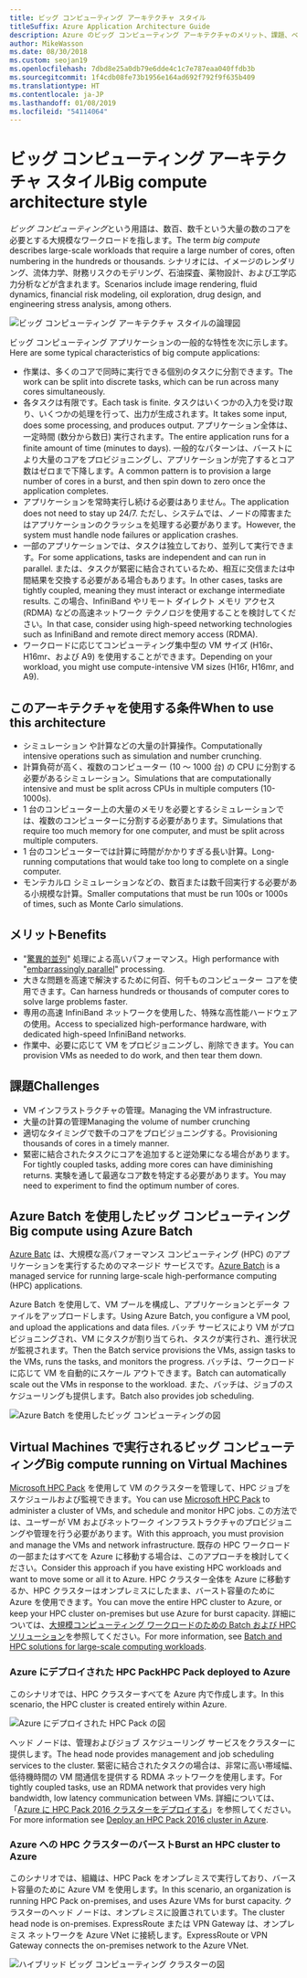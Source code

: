 ```yaml
---
title: ビッグ コンピューティング アーキテクチャ スタイル
titleSuffix: Azure Application Architecture Guide
description: Azure のビッグ コンピューティング アーキテクチャのメリット、課題、ベスト プラクティスを説明します。
author: MikeWasson
ms.date: 08/30/2018
ms.custom: seojan19
ms.openlocfilehash: 7dbd8e25a0db79e6dde4c1c7e787eaa040ffdb3b
ms.sourcegitcommit: 1f4cdb08fe73b1956e164ad692f792f9f635b409
ms.translationtype: HT
ms.contentlocale: ja-JP
ms.lasthandoff: 01/08/2019
ms.locfileid: "54114064"
---
```

# <a name="big-compute-architecture-style"></a><span data-ttu-id="a160a-103">ビッグ コンピューティング アーキテクチャ スタイル</span><span class="sxs-lookup"><span data-stu-id="a160a-103">Big compute architecture style</span></span>

<span data-ttu-id="a160a-104">*ビッグ コンピューティング*という用語は、数百、数千という大量の数のコアを必要とする大規模なワークロードを指します。</span><span class="sxs-lookup"><span data-stu-id="a160a-104">The term *big compute* describes large-scale workloads that require a large number of cores, often numbering in the hundreds or thousands.</span></span> <span data-ttu-id="a160a-105">シナリオには、イメージのレンダリング、流体力学、財務リスクのモデリング、石油探査、薬物設計、および工学応力分析などが含まれます。</span><span class="sxs-lookup"><span data-stu-id="a160a-105">Scenarios include image rendering, fluid dynamics, financial risk modeling, oil exploration, drug design, and engineering stress analysis, among others.</span></span>

![ビッグ コンピューティング アーキテクチャ スタイルの論理図](./images/big-compute-logical.png)

<span data-ttu-id="a160a-107">ビッグ コンピューティング アプリケーションの一般的な特性を次に示します。</span><span class="sxs-lookup"><span data-stu-id="a160a-107">Here are some typical characteristics of big compute applications:</span></span>

- <span data-ttu-id="a160a-108">作業は、多くのコアで同時に実行できる個別のタスクに分割できます。</span><span class="sxs-lookup"><span data-stu-id="a160a-108">The work can be split into discrete tasks, which can be run across many cores simultaneously.</span></span>
- <span data-ttu-id="a160a-109">各タスクは有限です。</span><span class="sxs-lookup"><span data-stu-id="a160a-109">Each task is finite.</span></span> <span data-ttu-id="a160a-110">タスクはいくつかの入力を受け取り、いくつかの処理を行って、出力が生成されます。</span><span class="sxs-lookup"><span data-stu-id="a160a-110">It takes some input, does some processing, and produces output.</span></span> <span data-ttu-id="a160a-111">アプリケーション全体は、一定時間 (数分から数日) 実行されます。</span><span class="sxs-lookup"><span data-stu-id="a160a-111">The entire application runs for a finite amount of time (minutes to days).</span></span> <span data-ttu-id="a160a-112">一般的なパターンは、バーストにより大量のコアをプロビジョニングし、アプリケーションが完了するとコア数はゼロまで下降します。</span><span class="sxs-lookup"><span data-stu-id="a160a-112">A common pattern is to provision a large number of cores in a burst, and then spin down to zero once the application completes.</span></span>
- <span data-ttu-id="a160a-113">アプリケーションを常時実行し続ける必要はありません。</span><span class="sxs-lookup"><span data-stu-id="a160a-113">The application does not need to stay up 24/7.</span></span> <span data-ttu-id="a160a-114">ただし、システムでは、ノードの障害またはアプリケーションのクラッシュを処理する必要があります。</span><span class="sxs-lookup"><span data-stu-id="a160a-114">However, the system must handle node failures or application crashes.</span></span>
- <span data-ttu-id="a160a-115">一部のアプリケーションでは、タスクは独立しており、並列して実行できます。</span><span class="sxs-lookup"><span data-stu-id="a160a-115">For some applications, tasks are independent and can run in parallel.</span></span> <span data-ttu-id="a160a-116">または、タスクが緊密に結合されているため、相互に交信または中間結果を交換する必要がある場合もあります。</span><span class="sxs-lookup"><span data-stu-id="a160a-116">In other cases, tasks are tightly coupled, meaning they must interact or exchange intermediate results.</span></span> <span data-ttu-id="a160a-117">この場合、InfiniBand やリモート ダイレクト メモリ アクセス (RDMA) などの高速ネットワーク テクノロジを使用することを検討してください。</span><span class="sxs-lookup"><span data-stu-id="a160a-117">In that case, consider using high-speed networking technologies such as InfiniBand and remote direct memory access (RDMA).</span></span>
- <span data-ttu-id="a160a-118">ワークロードに応じてコンピューティング集中型の VM サイズ (H16r、H16mr、および A9) を使用することができます。</span><span class="sxs-lookup"><span data-stu-id="a160a-118">Depending on your workload, you might use compute-intensive VM sizes (H16r, H16mr, and A9).</span></span>

## <a name="when-to-use-this-architecture"></a><span data-ttu-id="a160a-119">このアーキテクチャを使用する条件</span><span class="sxs-lookup"><span data-stu-id="a160a-119">When to use this architecture</span></span>

- <span data-ttu-id="a160a-120">シミュレーション や計算などの大量の計算操作。</span><span class="sxs-lookup"><span data-stu-id="a160a-120">Computationally intensive operations such as simulation and number crunching.</span></span>
- <span data-ttu-id="a160a-121">計算負荷が高く、複数のコンピューター (10 ～ 1000 台) の CPU に分割する必要があるシミュレーション。</span><span class="sxs-lookup"><span data-stu-id="a160a-121">Simulations that are computationally intensive and must be split across CPUs in multiple computers (10-1000s).</span></span>
- <span data-ttu-id="a160a-122">1 台のコンピューター上の大量のメモリを必要とするシミュレーションでは、複数のコンピューターに分割する必要があります。</span><span class="sxs-lookup"><span data-stu-id="a160a-122">Simulations that require too much memory for one computer, and must be split across multiple computers.</span></span>
- <span data-ttu-id="a160a-123">1 台のコンピューターでは計算に時間がかかりすぎる長い計算。</span><span class="sxs-lookup"><span data-stu-id="a160a-123">Long-running computations that would take too long to complete on a single computer.</span></span>
- <span data-ttu-id="a160a-124">モンテカルロ シミュレーションなどの、数百または数千回実行する必要がある小規模な計算。</span><span class="sxs-lookup"><span data-stu-id="a160a-124">Smaller computations that must be run 100s or 1000s of times, such as Monte Carlo simulations.</span></span>

## <a name="benefits"></a><span data-ttu-id="a160a-125">メリット</span><span class="sxs-lookup"><span data-stu-id="a160a-125">Benefits</span></span>

- <span data-ttu-id="a160a-126">"[驚異的並列][embarrassingly-parallel]" 処理による高いパフォーマンス。</span><span class="sxs-lookup"><span data-stu-id="a160a-126">High performance with "[embarrassingly parallel][embarrassingly-parallel]" processing.</span></span>
- <span data-ttu-id="a160a-127">大きな問題を高速で解決するために何百、何千ものコンピューター コアを使用できます。</span><span class="sxs-lookup"><span data-stu-id="a160a-127">Can harness hundreds or thousands of computer cores to solve large problems faster.</span></span>
- <span data-ttu-id="a160a-128">専用の高速 InfiniBand ネットワークを使用した、特殊な高性能ハードウェアの使用。</span><span class="sxs-lookup"><span data-stu-id="a160a-128">Access to specialized high-performance hardware, with dedicated high-speed InfiniBand networks.</span></span>
- <span data-ttu-id="a160a-129">作業中、必要に応じて VM をプロビジョニングし、削除できます。</span><span class="sxs-lookup"><span data-stu-id="a160a-129">You can provision VMs as needed to do work, and then tear them down.</span></span>

## <a name="challenges"></a><span data-ttu-id="a160a-130">課題</span><span class="sxs-lookup"><span data-stu-id="a160a-130">Challenges</span></span>

- <span data-ttu-id="a160a-131">VM インフラストラクチャの管理。</span><span class="sxs-lookup"><span data-stu-id="a160a-131">Managing the VM infrastructure.</span></span>
- <span data-ttu-id="a160a-132">大量の計算の管理</span><span class="sxs-lookup"><span data-stu-id="a160a-132">Managing the volume of number crunching</span></span>
- <span data-ttu-id="a160a-133">適切なタイミングで数千のコアをプロビジョニングする。</span><span class="sxs-lookup"><span data-stu-id="a160a-133">Provisioning thousands of cores in a timely manner.</span></span>
- <span data-ttu-id="a160a-134">緊密に結合されたタスクにコアを追加すると逆効果になる場合があります。</span><span class="sxs-lookup"><span data-stu-id="a160a-134">For tightly coupled tasks, adding more cores can have diminishing returns.</span></span> <span data-ttu-id="a160a-135">実験を通して最適なコア数を特定する必要があります。</span><span class="sxs-lookup"><span data-stu-id="a160a-135">You may need to experiment to find the optimum number of cores.</span></span>

## <a name="big-compute-using-azure-batch"></a><span data-ttu-id="a160a-136">Azure Batch を使用したビッグ コンピューティング</span><span class="sxs-lookup"><span data-stu-id="a160a-136">Big compute using Azure Batch</span></span>

<span data-ttu-id="a160a-137">[Azure Batc][batch] は、大規模な高パフォーマンス コンピューティング (HPC) のアプリケーションを実行するためのマネージド サービスです。</span><span class="sxs-lookup"><span data-stu-id="a160a-137">[Azure Batch][batch] is a managed service for running large-scale high-performance computing (HPC) applications.</span></span>

<span data-ttu-id="a160a-138">Azure Batch を使用して、VM プールを構成し、アプリケーションとデータ ファイルをアップロードします。</span><span class="sxs-lookup"><span data-stu-id="a160a-138">Using Azure Batch, you configure a VM pool, and upload the applications and data files.</span></span> <span data-ttu-id="a160a-139">バッチ サービスにより VM がプロビジョニングされ、VM にタスクが割り当てられ、タスクが実行され、進行状況が監視されます。</span><span class="sxs-lookup"><span data-stu-id="a160a-139">Then the Batch service provisions the VMs, assign tasks to the VMs, runs the tasks, and monitors the progress.</span></span> <span data-ttu-id="a160a-140">バッチは、ワークロードに応じて VM を自動的にスケール アウトできます。</span><span class="sxs-lookup"><span data-stu-id="a160a-140">Batch can automatically scale out the VMs in response to the workload.</span></span> <span data-ttu-id="a160a-141">また、バッチは、ジョブのスケジューリングも提供します。</span><span class="sxs-lookup"><span data-stu-id="a160a-141">Batch also provides job scheduling.</span></span>

![Azure Batch を使用したビッグ コンピューティングの図](./images/big-compute-batch.png)

## <a name="big-compute-running-on-virtual-machines"></a><span data-ttu-id="a160a-143">Virtual Machines で実行されるビッグ コンピューティング</span><span class="sxs-lookup"><span data-stu-id="a160a-143">Big compute running on Virtual Machines</span></span>

<span data-ttu-id="a160a-144">[Microsoft HPC Pack][hpc-pack] を使用して VM のクラスターを管理して、HPC ジョブをスケジュールおよび監視できます。</span><span class="sxs-lookup"><span data-stu-id="a160a-144">You can use [Microsoft HPC Pack][hpc-pack] to administer a cluster of VMs, and schedule and monitor HPC jobs.</span></span> <span data-ttu-id="a160a-145">この方法では、ユーザーが VM およびネットワーク インフラストラクチャのプロビジョニングや管理を行う必要があります。</span><span class="sxs-lookup"><span data-stu-id="a160a-145">With this approach, you must provision and manage the VMs and network infrastructure.</span></span> <span data-ttu-id="a160a-146">既存の HPC ワークロードの一部またはすべてを Azure に移動する場合は、このアプローチを検討してください。</span><span class="sxs-lookup"><span data-stu-id="a160a-146">Consider this approach if you have existing HPC workloads and want to move some or all it to Azure.</span></span> <span data-ttu-id="a160a-147">HPC クラスター全体を Azure に移動するか、HPC クラスターはオンプレミスにしたまま、バースト容量のために Azure を使用できます。</span><span class="sxs-lookup"><span data-stu-id="a160a-147">You can move the entire HPC cluster to Azure, or keep your HPC cluster on-premises but use Azure for burst capacity.</span></span> <span data-ttu-id="a160a-148">詳細については、[大規模コンピューティング ワークロードのための Batch および HPC ソリューション][batch-hpc-solutions]を参照してください。</span><span class="sxs-lookup"><span data-stu-id="a160a-148">For more information, see [Batch and HPC solutions for large-scale computing workloads][batch-hpc-solutions].</span></span>

### <a name="hpc-pack-deployed-to-azure"></a><span data-ttu-id="a160a-149">Azure にデプロイされた HPC Pack</span><span class="sxs-lookup"><span data-stu-id="a160a-149">HPC Pack deployed to Azure</span></span>

<span data-ttu-id="a160a-150">このシナリオでは、HPC クラスターすべてを Azure 内で作成します。</span><span class="sxs-lookup"><span data-stu-id="a160a-150">In this scenario, the HPC cluster is created entirely within Azure.</span></span>

![Azure にデプロイされた HPC Pack の図](./images/big-compute-iaas.png)

<span data-ttu-id="a160a-152">ヘッド ノードは、管理およびジョブ スケジューリング サービスをクラスターに提供します。</span><span class="sxs-lookup"><span data-stu-id="a160a-152">The head node provides management and job scheduling services to the cluster.</span></span> <span data-ttu-id="a160a-153">緊密に結合されたタスクの場合は、非常に高い帯域幅、低待機時間の VM 間通信を提供する RDMA ネットワークを使用します。</span><span class="sxs-lookup"><span data-stu-id="a160a-153">For tightly coupled tasks, use an RDMA network that provides very high bandwidth, low latency communication between VMs.</span></span> <span data-ttu-id="a160a-154">詳細については、「[Azure に HPC Pack 2016 クラスターをデプロイする][deploy-hpc-azure]」を参照してください。</span><span class="sxs-lookup"><span data-stu-id="a160a-154">For more information see [Deploy an HPC Pack 2016 cluster in Azure][deploy-hpc-azure].</span></span>

### <a name="burst-an-hpc-cluster-to-azure"></a><span data-ttu-id="a160a-155">Azure への HPC クラスターのバースト</span><span class="sxs-lookup"><span data-stu-id="a160a-155">Burst an HPC cluster to Azure</span></span>

<span data-ttu-id="a160a-156">このシナリオでは、組織は、HPC Pack をオンプレミスで実行しており、バースト容量のために Azure VM を使用します。</span><span class="sxs-lookup"><span data-stu-id="a160a-156">In this scenario, an organization is running HPC Pack on-premises, and uses Azure VMs for burst capacity.</span></span> <span data-ttu-id="a160a-157">クラスターのヘッド ノードは、オンプレミスに設置されています。</span><span class="sxs-lookup"><span data-stu-id="a160a-157">The cluster head node is on-premises.</span></span> <span data-ttu-id="a160a-158">ExpressRoute または VPN Gateway は、オンプレミス ネットワークを Azure VNet に接続します。</span><span class="sxs-lookup"><span data-stu-id="a160a-158">ExpressRoute or VPN Gateway connects the on-premises network to the Azure VNet.</span></span>

![ハイブリッド ビッグ コンピューティング クラスターの図](./images/big-compute-hybrid.png)

<!-- links -->

[batch]: /azure/batch/
[batch-hpc-solutions]: /azure/batch/batch-hpc-solutions
[deploy-hpc-azure]: /azure/virtual-machines/windows/hpcpack-2016-cluster
[embarrassingly-parallel]: https://en.wikipedia.org/wiki/Embarrassingly_parallel
[hpc-pack]: https://technet.microsoft.com/library/cc514029
